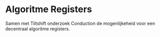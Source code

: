 # Algoritme Registers

Samen met Tiltshift onderzoek Conduction de mogenlijkeheid voor een decentraal algoritme registers.
